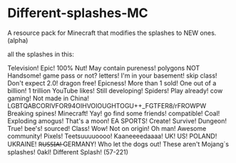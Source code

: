 # Different-splashes-MC
A resource pack for Minecraft that modifies the splashes to NEW ones. (alpha)

all the splashes in this:

Television!
Epic!
100% Nut!
May contain pureness!
polygons
NOT Handsome!
game pass or not?
letters!
I'm in your basement!
skip class!
Don't expect 2.0!
dragon free!
Epicness!
More than 1 sold!
One out of a billion!
1 trillion YouTube likes!
Still developing!
Spiders!
Play already!
cow
gaming!
Not made in China!
LGBTQABCORIVFOR94OIHVOIOUGHTOGU++_FGTFER8/rFROWPW
Breaking spines!
Minecraft!
Yay!
go find some friends!
compatible!
Coal!
Exploding amogus!
That's a moon!
EA SPORTS!
Create!
Survive!
Dungeon!
True!
bee's!
sourced!
Class!
Wow!
Not on origin!
Oh man!
Awesome community!
Pixels!
Teetsuuuuoooo!
Kaaneeeedaaaa!
UK!
US!
POLAND!
UKRAINE!
R̶U̶S̶S̶I̶A̶!̶
GERMANY!
Who let the dogs out!
These aren't Mojang`s splashes!
0akl!
Different Splash!
(57-221)
